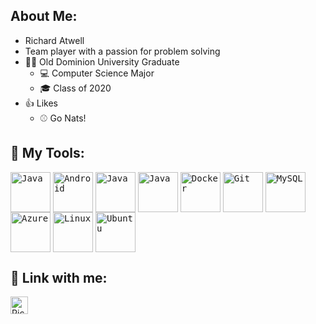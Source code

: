 ## About Me:
* Richard Atwell
* Team player with a passion for problem solving
* 👑🦁 Old Dominion University Graduate
    * :computer: Computer Science Major
    * 🎓 Class of 2020
* 👍 Likes
    * :baseball: Go Nats!

## 🧰 My Tools:
<p align="left">
<kbd><img align="center" alt="Java" width="64px" height="64px" src="https://user-images.githubusercontent.com/21161445/95686709-ac309b80-0bcd-11eb-816a-8f84bb814cd3.png" /></kbd>
<kbd><img align="center" alt="Android" width="64px" height="64px" src="https://cdn.svgporn.com/logos/android-icon.svg" /></kbd>
<kbd><img align="center" alt="Java" width="64px" height="64px" src="https://cdn.svgporn.com/logos/react.svg" /></kbd>
<kbd><img align="center" alt="Java" width="64px" height="64px" src="https://spring.io/images/spring-logo-9146a4d3298760c2e7e49595184e1975.svg" /></kbd>
<kbd><img align="center" alt="Docker" width="64px" height="64px" src="https://cdn.svgporn.com/logos/docker-icon.svg" /></kbd>
<kbd><img align="center" alt="Git" width="64px" height="64px" src="https://cdn.svgporn.com/logos/git-icon.svg" /></kbd>
<kbd><img align="center" alt="MySQL" width="64px" height="64px" src="https://cdn.svgporn.com/logos/mysql.svg" /></kbd> 
<kbd><img align="center" alt="Azure" width="64px" height="64px" src="https://cdn.svgporn.com/logos/azure-icon.svg" /></kbd>
<kbd><img align="center" alt="Linux" width="64px" height="64px" src="https://cdn.svgporn.com/logos/linux-tux.svg" /></kbd>
<kbd><img align="center" alt="Ubuntu" width="64px" height="64px" src="https://cdn.svgporn.com/logos/ubuntu.svg" /></kbd>
</p>

## :link: Link with me:
[<img align="left" alt="Richard | LinkedIn" height="28px" src="https://cdn.svgporn.com/logos/linkedin.svg" />][linkedin]

[linkedin]: https://www.linkedin.com/in/rmatwell/
